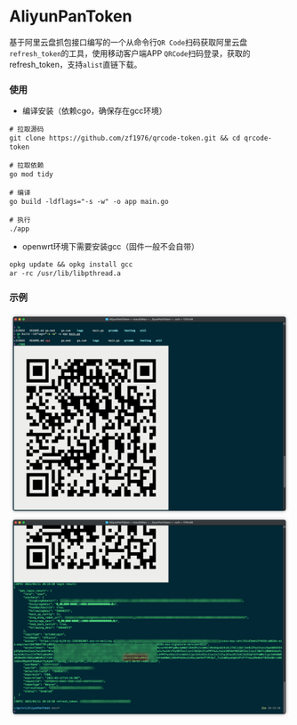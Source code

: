 # AliyunPanToken
基于阿里云盘抓包接口编写的一个从命令行`QR Code`扫码获取阿里云盘`refresh_token`的工具，使用移动客户端APP `QRCode`扫码登录，获取的refresh_token，支持`alist`直链下载。

### 使用
- 编译安装（依赖cgo，确保存在gcc环境）
```shell
# 拉取源码
git clone https://github.com/zf1976/qrcode-token.git && cd qrcode-token

# 拉取依赖
go mod tidy

# 编译
go build -ldflags="-s -w" -o app main.go

# 执行
./app
```
- openwrt环境下需要安装gcc（固件一般不会自带）
```shell
opkg update && opkg install gcc
ar -rc /usr/lib/libpthread.a
```

### 示例

<img src="img/img1.png"/>
<img src="img/img2.png"/>
